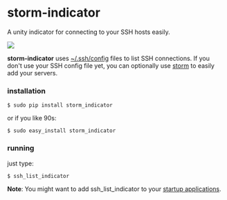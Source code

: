 storm-indicator
===============

A unity indicator for connecting to your SSH hosts easily.

<img src="http://i.imgur.com/0TG2kTi.png">

**storm-indicator** uses <a href="http://linux.die.net/man/5/ssh_config">~/.ssh/config</a> files to list SSH connections. If you don't use your SSH config file yet,  you can optionally use <a href="http://www.github.com/emre/storm">storm</a>
to easily add your servers. 


### installation ###


```
$ sudo pip install storm_indicator
```
or if you like 90s:

```
$ sudo easy_install storm_indicator
```

### running ###

just type:

```
$ ssh_list_indicator
```

**Note**: You might want to add ssh_list_indicator to your <a href="https://help.ubuntu.com/community/AddingProgramToSessionStartup">startup applications</a>.




